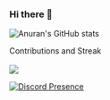 ### Hi there 👋

<!--
**Anuran12/Anuran12** is a ✨ _special_ ✨ repository because its `README.md` (this file) appears on your GitHub profile.

Here are some ideas to get you started:

- 🔭 I’m currently working on ...
- 🌱 I’m currently learning ...
- 👯 I’m looking to collaborate on ...
- 🤔 I’m looking for help with ...
- 💬 Ask me about ...
- 📫 How to reach me: ...
- 😄 Pronouns: ...
- ⚡ Fun fact: ...
-->

![Anuran's GitHub stats](https://github-readme-stats.vercel.app/api?username=Anuran12&show_icons=true&theme=radical)


<summary>Contributions and Streak</summary>

<br>

<img src="https://github-readme-streak-stats.herokuapp.com/?user=Anuran12&theme=dracula">

<br>

[![Discord Presence](https://lanyard.cnrad.dev/api/705665813994012695)](https://discord.com/users/705665813994012695)
